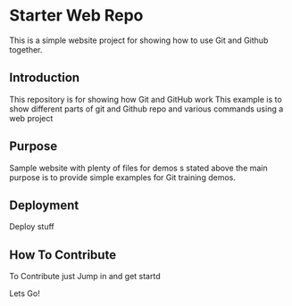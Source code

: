 # Starter Web Repo
This is a simple website project for showing how to use Git and Github together.

## Introduction

This repository is for showing how Git and GitHub work
This example is to show different parts of git and Github repo and various commands using a web project

## Purpose

Sample website with plenty of files for demos
s stated above the main purpose is to provide simple examples for Git training demos.

## Deployment
Deploy stuff

## How To Contribute

To Contribute just Jump in and get startd

Lets Go!
